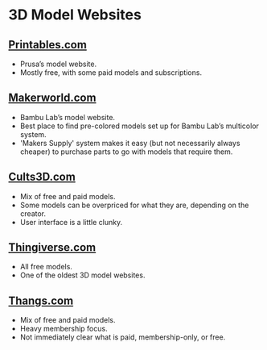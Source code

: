 # 3D Model Websites

## [Printables.com](https://www.printables.com/)

- Prusa’s model website.
- Mostly free, with some paid models and subscriptions.

## [Makerworld.com](https://www.makerworld.com/)

- Bambu Lab’s model website.
- Best place to find pre-colored models set up for Bambu Lab’s multicolor system.
- 'Makers Supply' system makes it easy (but not necessarily always cheaper) to purchase parts to go with models that require them.

## [Cults3D.com](https://cults3d.com/)

- Mix of free and paid models.
- Some models can be overpriced for what they are, depending on the creator.
- User interface is a little clunky.

## [Thingiverse.com](https://www.thingiverse.com/)

- All free models.
- One of the oldest 3D model websites.

## [Thangs.com](https://thangs.com/)

- Mix of free and paid models.
- Heavy membership focus.
- Not immediately clear what is paid, membership-only, or free.
